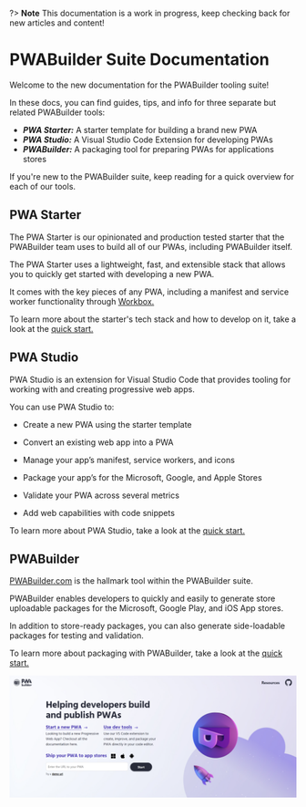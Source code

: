 ?> **Note** This documentation is a work in progress, keep checking back for new articles and content!

# PWABuilder Suite Documentation

Welcome to the new documentation for the PWABuilder tooling suite! 

In these docs, you can find guides, tips, and info for three separate but related PWABuilder tools:

* ***PWA Starter:*** A starter template for building a brand new PWA
* ***PWA Studio:*** A Visual Studio Code Extension for developing PWAs
* ***PWABuilder:*** A packaging tool for preparing PWAs for applications stores

If you're new to the PWABuilder suite, keep reading for a quick overview for each of our tools.

## PWA Starter 

The PWA Starter is our opinionated and production tested starter that the PWABuilder team uses to build all of our PWAs, including PWABuilder itself. 

The PWA Starter uses a lightweight, fast, and extensible stack that allows you to quickly get started with developing a new PWA. 

It comes with the key pieces of any PWA, including a manifest and service worker functionality through [Workbox.](https://developers.google.com/web/tools/workbox/)

To learn more about the starter's tech stack and how to develop on it, take a look at the [quick start.](#/starter/quick-start)

## PWA Studio

PWA Studio is an extension for Visual Studio Code that provides tooling for working with and creating progressive web apps.

You can use PWA Studio to:

* Create a new PWA using the starter template
  
* Convert an existing web app into a PWA
  
* Manage your app’s manifest, service workers, and icons
  
* Package your app’s for the Microsoft, Google, and Apple Stores
  
* Validate your PWA across several metrics
  
* Add web capabilities with code snippets

To learn more about PWA Studio, take a look at the [quick start.](#/studio/quick-start)

## PWABuilder

[PWABuilder.com](https://www.pwabuilder.com/) is the hallmark tool within the PWABuilder suite. 

PWABuilder enables developers to quickly and easily to generate store uploadable packages for the Microsoft, Google Play, and iOS App stores. 

In addition to store-ready packages, you can also generate side-loadable packages for testing and validation.

To learn more about packaging with PWABuilder, take a look at the [quick start.](#/builder/quick-start)

<div class="docs-image">
   <img src="assets/PWABuilder.png" alt="PWABuilder.com landing page" >
</div>